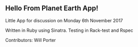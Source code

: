 ## Hello From Planet Earth App!


Little App for discussion on Monday 6th November 2017

Written in Ruby using Sinatra.
Testing in Rack-test and Rspec

Contributors: Will Porter
